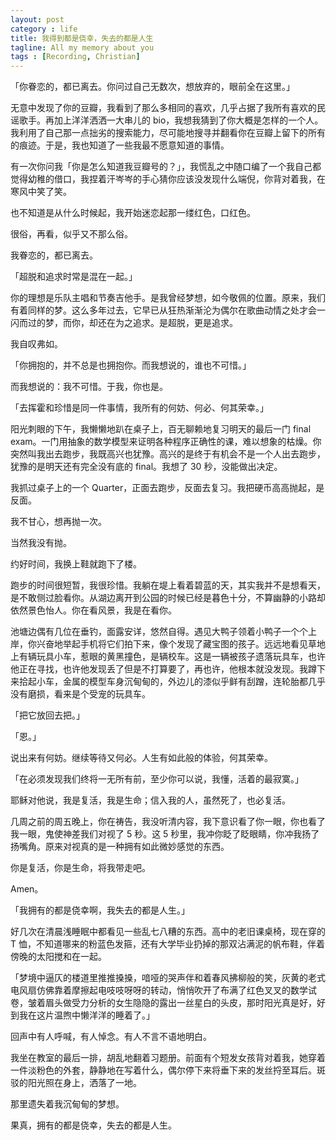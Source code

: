 ```yaml
---
layout: post
category : life
title: 我得到都是侥幸，失去的都是人生
tagline: All my memory about you
tags : [Recording, Christian]
---
```


[](http://s1.mjbox.com/file/u/99865/1/.mp3)

「你眷恋的，都已离去。你问过自己无数次，想放弃的，眼前全在这里。」

无意中发现了你的豆瓣，我看到了那么多相同的喜欢，几乎占据了我所有喜欢的民谣歌手。再加上洋洋洒洒一大串儿的 bio，我想我猜到了你大概是怎样的一个人。我利用了自己那一点拙劣的搜索能力，尽可能地搜寻并翻看你在豆瓣上留下的所有的痕迹。于是，我也知道了一些我最不愿意知道的事情。

有一次你问我「你是怎么知道我豆瓣号的？」，我慌乱之中随口编了一个我自己都觉得幼稚的借口，我捏着汗岑岑的手心猜你应该没发现什么端倪，你背对着我，在寒风中笑了笑。

也不知道是从什么时候起，我开始迷恋起那一缕红色，口红色。

很俗，再看，似乎又不那么俗。

我眷恋的，都已离去。

「超脱和追求时常是混在一起。」

你的理想是乐队主唱和节奏吉他手。是我曾经梦想，如今敬佩的位置。原来，我们有着同样的梦。这么多年过去，它早已从狂热渐渐沦为偶尔在歌曲动情之处才会一闪而过的梦，而你，却还在为之追求。是超脱，更是追求。

我自叹弗如。

「你拥抱的，并不总是也拥抱你。而我想说的，谁也不可惜。」

而我想说的：我不可惜。于我，你也是。

「去挥霍和珍惜是同一件事情，我所有的何妨、何必、何其荣幸。」

阳光刺眼的下午，我懒懒地趴在桌子上，百无聊赖地复习明天的最后一门 final exam。一门用抽象的数学模型来证明各种程序正确性的课，难以想象的枯燥。你突然叫我出去跑步，我既高兴也犹豫。高兴的是终于有机会不是一个人出去跑步，犹豫的是明天还有完全没有底的 final。我想了 30 秒，没能做出决定。

我抓过桌子上的一个 Quarter，正面去跑步，反面去复习。我把硬币高高抛起，是反面。

我不甘心，想再抛一次。

当然我没有抛。

约好时间，我换上鞋就跑下了楼。

跑步的时间很短暂，我很珍惜。我躺在堤上看着碧蓝的天，其实我并不是想看天，是不敢侧过脸看你。从湖边离开到公园的时候已经是暮色十分，不算幽静的小路却依然景色怡人。你在看风景，我是在看你。

池塘边偶有几位在垂钓，面露安详，悠然自得。遇见大鸭子领着小鸭子一个个上岸，你兴奋地举起手机将它们拍下来，像个发现了藏宝图的孩子。远远地看见草地上有辆玩具小车，惹眼的黄黑撞色，是辆校车。这是一辆被孩子遗落玩具车，也许他正在寻找，也许他发现丢了但是不打算要了，再也许，他根本就没发现。我蹲下来拾起小车，金属的模型车身沉甸甸的，外边儿的漆似乎鲜有刮蹭，连轮胎都几乎没有磨损，看来是个受宠的玩具车。

「把它放回去把。」

「恩。」

说出来有何妨。继续等待又何必。人生有如此般的体验，何其荣幸。

「在必须发现我们终将一无所有前，至少你可以说，我懂，活着的最寂寞。」

耶稣对他说，我是复活，我是生命；信入我的人，虽然死了，也必复活。

几周之前的周五晚上，你在祷告，我没听清内容，我下意识看了你一眼，你也看了我一眼，鬼使神差我们对视了 5 秒。这 5 秒里，我冲你眨了眨眼睛，你冲我扬了扬嘴角。原来对视真的是一种拥有如此微妙感觉的东西。

你是复活，你是生命，将我带走吧。

Amen。

「我拥有的都是侥幸啊，我失去的都是人生。」

好几次在清晨浅睡眠中都看见一些乱七八糟的东西。高中的老旧课桌椅，现在穿的 T 恤，不知道哪来的粉蓝色发箍，还有大学毕业扔掉的那双沾满泥的帆布鞋，伴着傍晚的太阳搅和在一起。

「梦境中逼仄的楼道里推推搡搡，喑哑的哭声伴和着春风拂柳般的笑，灰黄的老式电风扇仿佛靠着摩擦起电吱吱呀呀的转动，悄悄吹开了布满了红色叉叉的数学试卷，皱着眉头做受力分析的女生隐隐的露出一丝星白的头皮，那时阳光真是好，好到我在这片温煦中懒洋洋的睡着了。」

回声中有人呼喊，有人悼念。有人不言不语地明白。

我坐在教室的最后一排，胡乱地翻着习题册。前面有个短发女孩背对着我，她穿着一件淡粉色的外套，静静地在写着什么，偶尔停下来将垂下来的发丝捋至耳后。斑驳的阳光照在身上，洒落了一地。

那里遗失着我沉甸甸的梦想。

果真，拥有的都是侥幸，失去的都是人生。